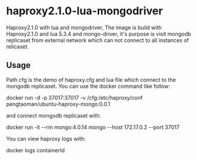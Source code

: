 # haproxy2.1.0-lua-mongodriver
Haproxy2.1.0 with lua  and mongodriver,
The image is build with Haproxy2.1.0 and lua 5.3.4 and mongo-driver, it's purpose is visit mongodb replicaset from external network which can not connect to all instances of relicaset. 

## Usage
Path cfg is the demo of haproxy.cfg and lua file which connect to the mongodb replicaset.
You can use the docker command like follow:

docker run -d -p 37017:37017 -v /cfg:/etc/haproxy/conf pengtaoman/ubuntu-haproxy-mongo:0.0.1

and connect mongodb replicaset with:

docker run -it --rm mongo:4.0.14 mongo --host 172.17.0.2 --port 37017

You can view haproxy logs with:

docker logs containerId
